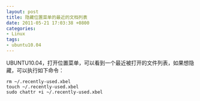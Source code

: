 ```yaml
---
layout: post
title: 隐藏位置菜单的最近的文档列表
date: 2011-05-21 17:03:38 +0800
categories:
- Linux
tags:
- ubuntu10.04
---
```


UBUNTU10.04，打开位置菜单，可以看到一个最近被打开的文件列表，如果想隐藏，可以执行如下命令：

```
rm ~/.recently-used.xbel
touch ~/.recently-used.xbel
sudo chattr +i ~/.recently-used.xbel
```